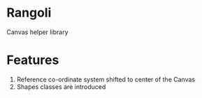 Rangoli
=======

Canvas helper library

Features
========
1. Reference co-ordinate system shifted to center of the Canvas
2. Shapes classes are introduced
